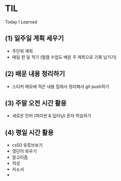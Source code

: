 # TIL

Today I Learned 

## (1) 일주일 계획 세우기 

- 주단위 계획  
- 매일 한 일 적기 (멀캠 수업도 배운 주 제목으로 기록 남기기)

## (2) 배운 내용 정리하기

- 스티커 메모에 적은 내용 집에서 정리해서 git push하기

## (3) 주말 오전 시간 활용 

- 새로운 언어 (파이썬 & 딥러닝) 혼자 학습하기

## (4) 평일 시간 활용

- cs50 유튜브보기 
- 영단어 외우기 
- 알고리즘
- 적성 
- 자소서 
- 